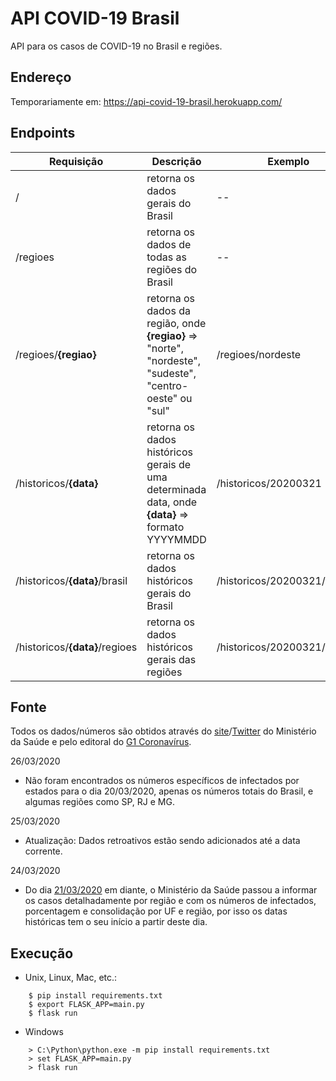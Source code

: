 # API COVID-19 Brasil
API para os casos de COVID-19 no Brasil e regiões.

## Endereço
Temporariamente em: https://api-covid-19-brasil.herokuapp.com/

## Endpoints
| Requisição | Descrição | Exemplo |
|--|--|--|
| / | retorna os dados gerais do Brasil | -- |
| /regioes | retorna os dados de todas as regiões do Brasil | -- |
| /regioes/**{regiao}** | retorna os dados da região, onde **{regiao}** => "norte", "nordeste", "sudeste", "centro-oeste" ou "sul" | /regioes/nordeste
| /historicos/**{data}** | retorna os dados históricos gerais de uma determinada data, onde **{data}** => formato YYYYMMDD | /historicos/20200321 |
| /historicos/**{data}**/brasil | retorna os dados históricos gerais do Brasil | /historicos/20200321/brasil |
| /historicos/**{data}**/regioes | retorna os dados históricos gerais das regiões | /historicos/20200321/regioes |

## Fonte
Todos os dados/números são obtidos através do [site](https://saude.gov.br/)/[Twitter](https://twitter.com/minsaude) do Ministério da Saúde e pelo editoral do [G1 Coronavírus](https://g1.globo.com/bemestar/coronavirus).

26/03/2020
- Não foram encontrados os números específicos de infectados por estados para o dia 20/03/2020, apenas os números totais do Brasil, e algumas regiões como SP, RJ e MG.

25/03/2020
- Atualização: Dados retroativos estão sendo adicionados até a data corrente.

24/03/2020
- Do dia [21/03/2020](https://www.saude.gov.br/noticias/agencia-saude/46571-coronavirus-18-mortes-e-1-128-casos-confirmados) em diante, o Ministério da Saúde passou a informar os casos detalhadamente por região e com os números de infectados, porcentagem e consolidação por UF e região, por isso os datas históricas tem o seu início a partir deste dia.

## Execução
- Unix, Linux, Mac, etc.:
````
	$ pip install requirements.txt
	$ export FLASK_APP=main.py
	$ flask run
````
- Windows 
````
	> C:\Python\python.exe -m pip install requirements.txt
	> set FLASK_APP=main.py
	> flask run
````